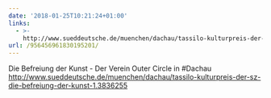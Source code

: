 ```yaml
---
date: '2018-01-25T10:21:24+01:00'
links:
  - >-
    http://www.sueddeutsche.de/muenchen/dachau/tassilo-kulturpreis-der-sz-die-befreiung-der-kunst-1.3836255
url: /956456961830195201/
---
```

Die Befreiung der Kunst - Der Verein Outer Circle in #Dachau http://www.sueddeutsche.de/muenchen/dachau/tassilo-kulturpreis-der-sz-die-befreiung-der-kunst-1.3836255

